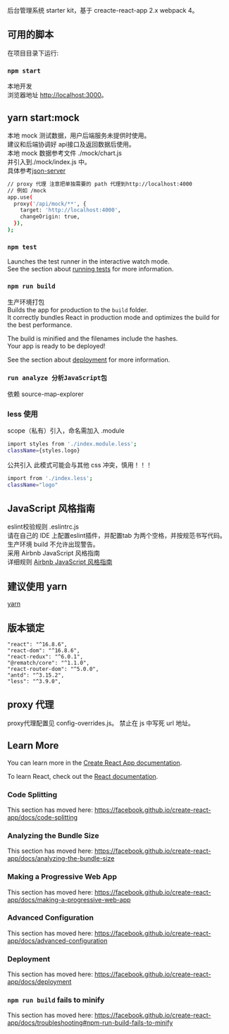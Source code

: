 后台管理系统 starter kit，基于 creacte-react-app 2.x webpack 4。

## 可用的脚本

在项目目录下运行:

### `npm start`

本地开发<br>
浏览器地址 [http://localhost:3000](http://localhost:3000)。

## yarn start:mock
本地 mock 测试数据，用户后端服务未提供时使用。<br>
建议和后端协调好 api接口及返回数据后使用。<br>
本地 mock 数据参考文件 ./mock/chart.js<br>
并引入到./mock/index.js 中。<br>
具体参考[json-server](https://github.com/typicode/json-server)

```bash
// proxy 代理 注意把单独需要的 path 代理到http://localhost:4000
// 例如 /mock
app.use(
  proxy('/api/mock/**', {
    target: 'http://localhost:4000',
    changeOrigin: true,
  }),
);
```
### `npm test`

Launches the test runner in the interactive watch mode.<br>
See the section about [running tests](https://facebook.github.io/create-react-app/docs/running-tests) for more information.

### `npm run build`

生产环境打包<br>
Builds the app for production to the `build` folder.<br>
It correctly bundles React in production mode and optimizes the build for the best performance.

The build is minified and the filenames include the hashes.<br>
Your app is ready to be deployed!

See the section about [deployment](https://facebook.github.io/create-react-app/docs/deployment) for more information.

### `run analyze 分析JavaScript包`

依赖 source-map-explorer

### less 使用

scope（私有）引入，命名需加入 .module<br>
```bash
import styles from './index.module.less';
className={styles.logo}
```
公共引入 此模式可能会与其他 css 冲突，慎用！！！
```bash
import from './index.less';
className="logo"
```

## JavaScript 风格指南

eslint校验规则 .eslintrc.js<br>
请在自己的 IDE 上配置eslint插件，并配置tab 为两个空格，并按规范书写代码。<br>
生产环境 build 不允许出现警告。<br>
采用 Airbnb JavaScript 风格指南<br>
详细规则 [Airbnb JavaScript 风格指南](https://github.com/lin-123/javascript)

## 建议使用 yarn

[yarn](https://yarnpkg.com/zh-Hans/docs/install#mac-stable)

## 版本锁定

```
"react": "^16.8.6",
"react-dom": "^16.8.6",
"react-redux": "^6.0.1",
"@rematch/core": "^1.1.0",
"react-router-dom": "^5.0.0",
"antd": "^3.15.2",
"less": "^3.9.0",
```

## proxy 代理

proxy代理配置见 config-overrides.js。
禁止在 js 中写死 url 地址。

## Learn More

You can learn more in the [Create React App documentation](https://facebook.github.io/create-react-app/docs/getting-started).

To learn React, check out the [React documentation](https://reactjs.org/).

### Code Splitting

This section has moved here: https://facebook.github.io/create-react-app/docs/code-splitting

### Analyzing the Bundle Size

This section has moved here: https://facebook.github.io/create-react-app/docs/analyzing-the-bundle-size

### Making a Progressive Web App

This section has moved here: https://facebook.github.io/create-react-app/docs/making-a-progressive-web-app

### Advanced Configuration

This section has moved here: https://facebook.github.io/create-react-app/docs/advanced-configuration

### Deployment

This section has moved here: https://facebook.github.io/create-react-app/docs/deployment

### `npm run build` fails to minify

This section has moved here: https://facebook.github.io/create-react-app/docs/troubleshooting#npm-run-build-fails-to-minify
